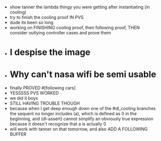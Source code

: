 - show tanner the lambda thingy you were getting after instantiating (in cooling)
- try to finish the cooling proof IN PVS
- dude its been so long
- working on FINISHING cooling proof, then following proof, THEN consider outlying controller cases and prove them
- # I despise the image
- # Why can't nasa wifi be semi usable
- finally PROVED #[following cars]
- YESSSSS PVS WORKED
- we did it boys
- STILL HAVING TROUBLE THOUGH
- because when I get deep enough down one of the #dl_cooling branches the sequent no longer includes (a), which is defined as 0 in the beginning, and (dl-assert) cannot simplify an obviously true expression because it doesn't recognize that a is actually 0
- will work with tanner on that tomorrow, and also ADD A FOLLOWING BUFFER
